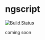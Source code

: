 # ngscript

[![Build Status](https://travis-ci.org/wssccc/ngscript.svg?branch=master)](https://travis-ci.org/wssccc/ngscript)

coming soon